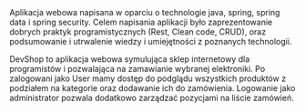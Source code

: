 
<devShop>
Aplikacja webowa napisana w oparciu o technologie java, spring, spring data i spring security. Celem napisania aplikacji było zaprezentowanie dobrych praktyk programistycznych (Rest, Clean code, CRUD), oraz podsumowanie i utrwalenie wiedzy i umiejętności z poznanych technologii.
  
DevShop to aplikacja webowa symulująca sklep internetowy dla programistów i pozwalająca na zamawianie wybranej elektroniki. Po zalogowani jako User mamy dostęp do podglądu wszystkich produktów z podziałem na kategorie oraz dodawanie ich do zamówienia. Logowanie jako administrator pozwala dodatkowo zarządzać pozycjami na liście zamówień.
<devShop/>
